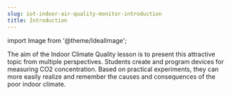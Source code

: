```yaml
---
slug: iot-indoor-air-quality-monitor-introduction
title: Introduction
---
```

import Image from '@theme/IdealImage';

The aim of the Indoor Climate Quality lesson is to present this attractive topic from multiple perspectives. Students create and program devices for measuring CO2 concentration. Based on practical experiments, they can more easily realize and remember the causes and consequences of the poor indoor climate.